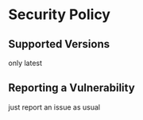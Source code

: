 # Security Policy

## Supported Versions

only latest

## Reporting a Vulnerability

just report an issue as usual
